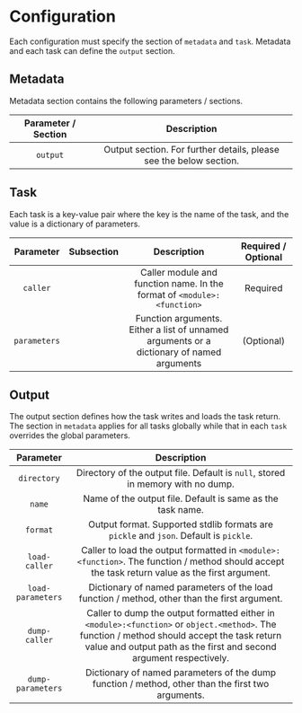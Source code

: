 # Configuration

Each configuration must specify the section of `metadata` and `task`. Metadata and each task can define the `output` section.

## Metadata

Metadata section contains the following parameters / sections.

| Parameter / Section |                            Description                             |
| :-----------------: | :----------------------------------------------------------------: |
|      `output`       | Output section. For further details, please see the below section. |

## Task

Each task is a key-value pair where the key is the name of the task,
and the value is a dictionary of parameters.

|  Parameter   | Subsection |                                        Description                                        | Required / Optional |
| :----------: | :--------: | :---------------------------------------------------------------------------------------: | :-----------------: |
|   `caller`   |            |          Caller module and function name. In the format of `<module>:<function>`          |      Required       |
| `parameters` |            | Function arguments. Either a list of unnamed arguments or a dictionary of named arguments |     (Optional)      |

## Output

The output section defines how the task writes and loads the task return. The section in `metadata` applies for all tasks globally while that in each `task`
overrides the global parameters.

|     Parameter     |                                                                                                    Description                                                                                                     |
| :---------------: | :----------------------------------------------------------------------------------------------------------------------------------------------------------------------------------------------------------------: |
|    `directory`    |                                                                  Directory of the output file. Default is `null`, stored in memory with no dump.                                                                   |
|      `name`       |                                                                             Name of the output file. Default is same as the task name.                                                                             |
|     `format`      |                                                               Output format. Supported stdlib formats are `pickle` and `json`. Default is `pickle`.                                                                |
|   `load-caller`   |                                   Caller to load the output formatted in `<module>:<function>`. The function / method should accept the task return value as the first argument.                                   |
| `load-parameters` |                                                            Dictionary of named parameters of the load function / method, other than the first argument.                                                            |
|   `dump-caller`   | Caller to dump the output formatted either in `<module>:<function>` or `object.<method>`. The function / method should accept the task return value and output path as the first and second argument respectively. |
| `dump-parameters` |                                                         Dictionary of named parameters of the dump function / method, other than the first two arguments.                                                          |

